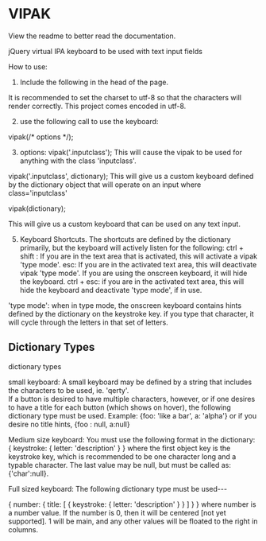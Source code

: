 VIPAK
=====

View the readme to better read the documentation.

jQuery virtual IPA keyboard to be used with text input fields

How to use:


1.  Include the following in the head of the page.

<head>
  <script type="text/javascript" src="jquery.js"></script>
  <script type="text/javascript" src="ipakeyboard.js"></script>
  <meta http-equiv="Content-Type" content="text/html;" charset="UTF-8" />
  <link href="vipak.css" rel="stylesheet" type="text/css" />
</head>

  It is recommended to set the charset to utf-8 so that the characters will render correctly.  This project comes encoded in utf-8.
  
2. use the following call to use the keyboard:

  vipak(/* options */);

3. options:
  vipak('.inputclass');
This will cause the vipak to be used for anything with the class 'inputclass'.

  vipak('.inputclass', dictionary);
This will give us a custom keyboard defined by the dictionary object that will operate on an input where class='inputclass'

  vipak(dictionary);

This will give us a custom keyboard that can be used on any text input.

5. Keyboard Shortcuts.
  The shortcuts are defined by the dictionary primarily, but the keyboard will actively listen for the following:
  ctrl + shift : If you are in the text area that is activated, this will activate a vipak 'type mode'.
  esc: If you are in the activated text area, this will deactivate vipak 'type mode'.  If you are using the onscreen keyboard, it will hide the keyboard.
  ctrl + esc: if you are in the activated text area, this will hide the keyboard and deactivate 'type mode', if in use.
  
  'type mode':
    when in type mode, the onscreen keyboard contains hints defined by the dictionary on the keystroke key. if you type that character, it will cycle through the letters in that set of letters.

Dictionary Types
-------------------------------------------------------------------
dictionary types

small keyboard:
A small keyboard may be defined by a string that includes the characters to be used, ie. 'qerty'.  
If a button is desired to have multiple characters, however, or if one desires to have a title for each button (which shows on hover), the following dictionary type must be used.
Example:
{foo: 'like a bar', a: 'alpha'} 
or if you desire no title hints,
{foo : null, a:null} 

Medium size keyboard:
You must use the following format in the dictionary:
{
  keystroke:
    {
      letter: 'description'
    }
}
where the first object key is the keystroke key, which is recommended to be one character long and a typable character.  The last value may be null, but must be called as: {'char':null}.

Full sized keyboard:
The following dictionary type must be used---

{
  number:
  {
    title:
    [
      {
	keystroke:
	{
	  letter: 'description'
	}
      }
    ]
  }
}
where number is a number value. If the number is 0, then it will be centered [not yet supported].  1 will be main, and any other values will be floated to the right in columns.
